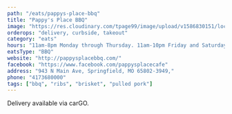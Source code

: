 ```yaml
---
path: "/eats/pappys-place-bbq"
title: "Pappy's Place BBQ"
image: "https://res.cloudinary.com/tpage99/image/upload/v1586830151/local417eats/local417eatslogo.png"
orderops: "delivery, curbside, takeout"
category: "eats"
hours: "11am-8pm Monday through Thursday. 11am-10pm Friday and Saturday"
eatsType: "BBQ"
website: "http://pappysplacebbq.com/"
facebook: "https://www.facebook.com/pappysplacecafe"
address: "943 N Main Ave, Springfield, MO 65802-3949,"
phone: "4173680000"
tags: ["bbq", "ribs", "brisket", "pulled pork"]
---
```


Delivery available via carGO.